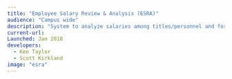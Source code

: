 ```yaml
---
title: "Employee Salary Review & Analysis (ESRA)"
audience: "Campus wide"
description: "System to analyze salaries among titles/personnel and formulate/propose salary adjustments due to equity considerations or reclassification. It pulls together information from a variety of sources and provides personnel analysts with a single-source portal to be able to view employee salary and title."
current-url:
Launched: Jan 2018
developers:
  - Ken Taylor
  - Scott Kirkland
image: "esra"
---
```

